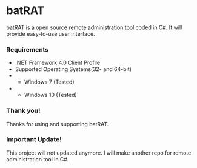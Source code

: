 # batRAT

batRAT is a open source remote administration tool coded in C#. It will provide easy-to-use user interface.

### Requirements
- .NET Framework 4.0 Client Profile
- Supported Operating Systems(32- and 64-bit)
- - Windows 7 (Tested)
- - Windows 10 (Tested)

### Thank you!
Thanks for using and supporting batRAT.

### Important Update!
This project will not updated anymore. I will make another repo for remote administration tool in C#.
